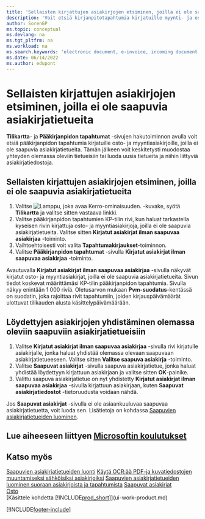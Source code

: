 ```yaml
---
title: 'Sellaisten kirjattujen asiakirjojen etsiminen, joilla ei ole saapuvia asiakirjoja'
description: 'Voit etsiä kirjanpitotapahtumia kirjatuille myynti- ja ostoasiakirjoille, joilla ei ole saapuvia sähköisiä asiakirjoja, kuten tuotuja laskuja.'
author: SorenGP
ms.topic: conceptual
ms.devlang: na
ms.tgt_pltfrm: na
ms.workload: na
ms.search.keywords: 'electronic document, e-invoice, incoming document, OCR, ecommerce, document exchange, import invoice'
ms.date: 06/14/2022
ms.author: edupont
---
```

# <a name="find-posted-documents-without-incoming-document-records"></a><a name="find-posted-documents-without-incoming-document-records"></a>Sellaisten kirjattujen asiakirjojen etsiminen, joilla ei ole saapuvia asiakirjatietueita

**Tilikartta**- ja **Pääkirjanpidon tapahtumat** -sivujen hakutoiminnon avulla voit etsiä pääkirjanpidon tapahtumia kirjatuille osto- ja myyntiasiakirjoille, joilla ei ole saapuvia asiakirjatietueita. Tämän jälkeen voit keskitetysti muodostaa yhteyden olemassa oleviin tietueisiin tai luoda uusia tietueita ja niihin liittyviä asiakirjatiedostoja.

## <a name="to-find-posted-documents-without-incoming-document-records"></a><a name="to-find-posted-documents-without-incoming-document-records"></a>Sellaisten kirjattujen asiakirjojen etsiminen, joilla ei ole saapuvia asiakirjatietueita

1. Valitse ![Lamppu, joka avaa Kerro-ominaisuuden.](media/ui-search/search_small.png "Kerro, mitä haluat tehdä") -kuvake, syötä **Tilikartta** ja valitse sitten vastaava linkki.
2. Valitse pääkirjanpidon tapahtumien KP-tilin rivi, kun haluat tarkastella kyseisen rivin kirjattuja osto- ja myyntiasiakirjoja, joilla ei ole saapuvia asiakirjatietueita. Valitse sitten **Kirjatut asiakirjat ilman saapuvaa asiakirjaa** -toiminto.
3. Vaihtoehtoisesti voit valita **Tapahtumakirjaukset**-toiminnon.
4. Valitse **Pääkirjanpidon tapahtumat** -sivulla **Kirjatut asiakirjat ilman saapuvaa asiakirjaa** -toiminto.

Avautuvalla **Kirjatut asiakirjat ilman saapuvaa asiakirjaa** -sivulla näkyvät kirjatut osto- ja myyntiasiakirjat, joilla ei ole saapuvia asiakirjatietueita. Sivun tiedot koskevat määrittämäsi KP-tilin pääkirjanpidon tapahtumia. Sivulla näkyy enintään 1 000 riviä. Oletusarvon mukaan **Pvm-suodatus**-kentässä on suodatin, joka rajoittaa rivit tapahtumiin, joiden kirjauspäivämäärät ulottuvat tilikauden alusta käsittelypäivämäärään.

## <a name="to-connect-found-documents-to-existing-incoming-document-records"></a><a name="to-connect-found-documents-to-existing-incoming-document-records"></a>Löydettyjen asiakirjojen yhdistäminen olemassa oleviin saapuviin asiakirjatietueisiin

1. Valitse **Kirjatut asiakirjat ilman saapuvaa asiakirjaa** -sivulla rivi kirjatulle asiakirjalle, jonka haluat yhdistää olemassa olevaan saapuvaan asiakirjatietueeseen. Valitse sitten **Valitse saapuva asiakirja** -toiminto.
2. Valitse **Saapuvat asiakirjat** -sivulla saapuva asiakirjatietue, jonka haluat yhdistää löydettyyn kirjattuun asiakirjaan ja valitse sitten **OK**-painike.
3. Valittu saapuva asiakirjatietue on nyt yhdistetty **Kirjatut asiakirjat ilman saapuvaa asiakirjaa** -sivulla kirjattuun asiakirjaan, kuten **Saapuvat asiakirjatiedostot** -tietoruudusta voidaan nähdä.

Jos **Saapuvat asiakirjat** -sivulla ei ole asiaankuuluvaa saapuvaa asiakirjatietuetta, voit luoda sen. Lisätietoja on kohdassa [Saapuvien asiakirjatietueiden luominen](across-how-create-income-document-records.md).

## <a name="see-related-microsoft-training"></a><a name="see-related-microsoft-training"></a>Lue aiheeseen liittyen [Microsoftin koulutukset](/training/modules/incoming-documents-dynamics-365-business-central/)

## <a name="see-also"></a><a name="see-also"></a>Katso myös

[Saapuvien asiakirjatietueiden luonti](across-how-create-income-document-records.md)
[Käytä OCR:ää PDF-ja kuvatiedostojen muuntamiseksi sähköisiksi asiakirjoiksi](across-how-use-ocr-pdf-images-files.md)
[Saapuvien asiakirjatietueiden luominen suoraan asiakirjoista ja tapahtumista](across-how-connect-disconnect-income-document-records.md)
[Saapuvat asiakirjat](across-income-documents.md)  
[Osto](purchasing-manage-purchasing.md)  
[Käsittele kohdetta [!INCLUDE[prod_short](includes/prod_short.md)]](ui-work-product.md)


[!INCLUDE[footer-include](includes/footer-banner.md)]
